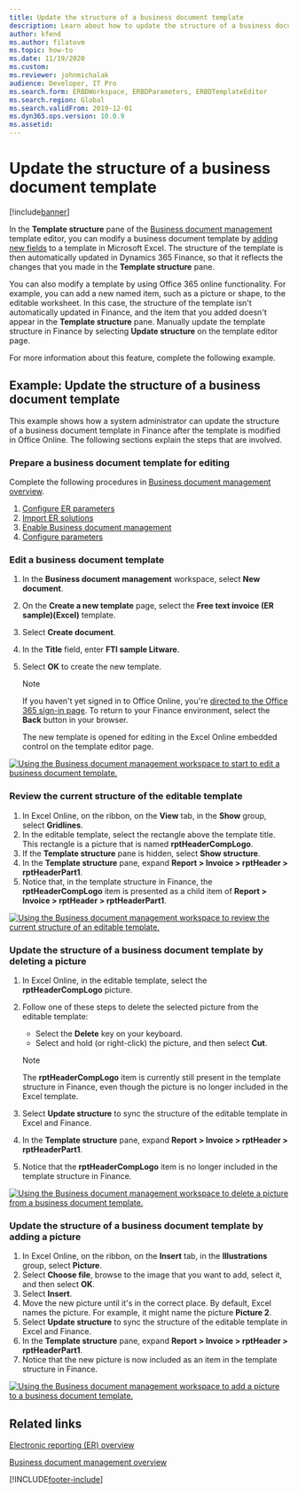 ```yaml
---
title: Update the structure of a business document template
description: Learn about how to update the structure of a business document template by using the Business document management feature.
author: kfend
ms.author: filatovm
ms.topic: how-to
ms.date: 11/19/2020
ms.custom:
ms.reviewer: johnmichalak
audience: Developer, IT Pro
ms.search.form: ERBDWorkspace, ERBDParameters, ERBDTemplateEditor
ms.search.region: Global
ms.search.validFrom: 2019-12-01
ms.dyn365.ops.version: 10.0.9
ms.assetid: 
---
```


# Update the structure of a business document template 

[!include[banner](../includes/banner.md)]

In the **Template structure** pane of the [Business document management](er-business-document-management.md) template editor, you can modify a business document template by [adding new fields](er-bdm-add-field-to-excel-template.md) to a template in Microsoft Excel. The structure of the template is then automatically updated in Dynamics 365 Finance, so that it reflects the changes that you made in the **Template structure** pane.

You can also modify a template by using Office 365 online functionality. For example, you can add a new named item, such as a picture or shape, to the editable worksheet. In this case, the structure of the template isn't automatically updated in Finance, and the item that you added doesn't appear in the **Template structure** pane. Manually update the template structure in Finance by selecting **Update structure** on the template editor page.

For more information about this feature, complete the following example.

## Example: Update the structure of a business document template

This example shows how a system administrator can update the structure of a business document template in Finance after the template is modified in Office Online. The following sections explain the steps that are involved.

### Prepare a business document template for editing

Complete the following procedures in [Business document management overview](er-business-document-management.md).

1. [Configure ER parameters](er-business-document-management.md#configure-er-parameters)
2. [Import ER solutions](er-business-document-management.md#import-er-solutions)
3. [Enable Business document management](er-business-document-management.md#enable-business-document-management)
4. [Configure parameters](er-business-document-management.md#configure-parameters)

### Edit a business document template

1. In the **Business document management** workspace, select **New document**.
2. On the **Create a new template** page, select the **Free text invoice (ER sample)(Excel)** template.
3. Select **Create document**.
4. In the **Title** field, enter **FTI sample Litware**.
5. Select **OK** to create the new template.

    > [!NOTE]
    > If you haven't yet signed in to Office Online, you're [directed to the Office 365 sign-in page](er-business-document-management.md#frequently-asked-questions). To return to your Finance environment, select the **Back** button in your browser.

    The new template is opened for editing in the Excel Online embedded control on the template editor page.

[![Using the Business document management workspace to start to edit a business document template.](./media/er-bdm-update-structure1.gif)](./media/er-bdm-update-structure1.gif)

### Review the current structure of the editable template

1. In Excel Online, on the ribbon, on the **View** tab, in the **Show** group, select **Gridlines**.
2. In the editable template, select the rectangle above the template title. This rectangle is a picture that is named **rptHeaderCompLogo**.
3. If the **Template structure** pane is hidden, select **Show structure**.
4. In the **Template structure** pane, expand **Report \> Invoice \> rptHeader \> rptHeaderPart1**.
5. Notice that, in the template structure in Finance, the **rptHeaderCompLogo** item is presented as a child item of **Report \> Invoice \> rptHeader \> rptHeaderPart1**.

[![Using the Business document management workspace to review the current structure of an editable template.](./media/er-bdm-update-structure2.gif)](./media/er-bdm-update-structure2.gif)

### Update the structure of a business document template by deleting a picture

1. In Excel Online, in the editable template, select the **rptHeaderCompLogo** picture.
2. Follow one of these steps to delete the selected picture from the editable template:

    - Select the **Delete** key on your keyboard.
    - Select and hold (or right-click) the picture, and then select **Cut**.

    > [!NOTE]
    > The **rptHeaderCompLogo** item is currently still present in the template structure in Finance, even though the picture is no longer included in the Excel template.

3. Select **Update structure** to sync the structure of the editable template in Excel and Finance.
4. In the **Template structure** pane, expand **Report \> Invoice \> rptHeader \> rptHeaderPart1**.
5. Notice that the **rptHeaderCompLogo** item is no longer included in the template structure in Finance.

[![Using the Business document management workspace to delete a picture from a business document template.](./media/er-bdm-update-structure3.gif)](./media/er-bdm-update-structure3.gif)

### Update the structure of a business document template by adding a picture

1. In Excel Online, on the ribbon, on the **Insert** tab, in the **Illustrations** group, select **Picture**.
2. Select **Choose file**, browse to the image that you want to add, select it, and then select **OK**.
3. Select **Insert**.
4. Move the new picture until it's in the correct place. By default, Excel names the picture. For example, it might name the picture **Picture 2**.
5. Select **Update structure** to sync the structure of the editable template in Excel and Finance.
6. In the **Template structure** pane, expand **Report \> Invoice \> rptHeader \> rptHeaderPart1**.
7. Notice that the new picture is now included as an item in the template structure in Finance.

[![Using the Business document management workspace to add a picture to a business document template.](./media/er-bdm-update-structure4.gif)](./media/er-bdm-update-structure4.gif)

## Related links

[Electronic reporting (ER) overview](general-electronic-reporting.md)

[Business document management overview](er-business-document-management.md)


[!INCLUDE[footer-include](../../../includes/footer-banner.md)]
